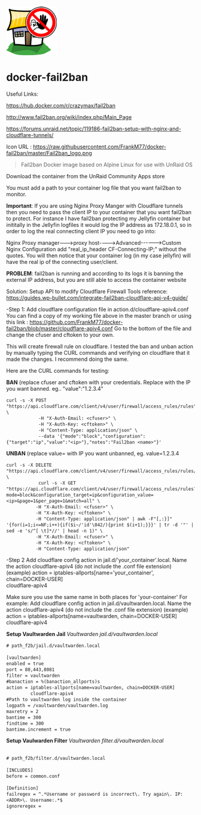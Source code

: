 ![This is an image](https://raw.githubusercontent.com/FrankM77/docker-fail2ban/master/Fail2ban_logo.png)
# docker-fail2ban

Useful Links:

https://hub.docker.com/r/crazymax/fail2ban

http://www.fail2ban.org/wiki/index.php/Main_Page

https://forums.unraid.net/topic/119186-fail2ban-setup-with-nginx-and-cloudflare-tunnels/

Icon URL : https://raw.githubusercontent.com/FrankM77/docker-fail2ban/master/Fail2ban_logo.png

> Fail2ban Docker image based on Alpine Linux for use with UnRaid OS

Download the container from the UnRaid Community Apps store



You must add a path to your container log file that you want fail2ban to monitor. 

**Important**: If you are using Nginx Proxy Manger with Cloudflare tunnels then you need to pass the client IP to your container that you want fail2ban to protect.  For instance I have fail2ban protecting my Jellyfin container but inititally in the Jellyfin logfiles it would log the IP address as 172.18.0.1, so in order to log the real connecting client IP you need to go into:

Nginx Proxy manager--->proxy host---->Advanced------>Custom Nginx Configuration add "real_ip_header CF-Connecting-IP;"  without the quotes. 
You will then notice that your container log (in my case jellyfin) will have the real ip of the connecting user/client.  

**PROBLEM**: fail2ban is running and according to its logs it is banning the external IP address, but you are still able to access the container website

Solution: Setup API to modify Cloudflare Firewall Tools reference: https://guides.wp-bullet.com/integrate-fail2ban-cloudflare-api-v4-guide/

-Step 1:
Add cloudflare configuration file in action.d/cloudflare-apiv4.conf
You can find a copy of my working file above in the master branch or using this link : https://github.com/FrankM77/docker-fail2ban/blob/master/cloudflare-apiv4.conf
Go to the bottom of the file and change the cfuser and cftoken to your own.

This will create firewall rule on cloudflare. I tested the ban and unban action by manually typing the CURL commands and verifying on cloudflare that it made the changes. I recommend doing the same.  

Here are the CURL commands for testing:

**BAN** (replace cfuser and cftoken with your credentials. Replace <IP> with the IP you want banned. eg.. "value":"1.2.3.4"
```
curl -s -X POST "https://api.cloudflare.com/client/v4/user/firewall/access_rules/rules" \
            -H "X-Auth-Email: <cfuser>" \
            -H "X-Auth-Key: <cftoken>" \
            -H "Content-Type: application/json" \
            --data '{"mode":"block","configuration":{"target":"ip","value":"<ip>"},"notes":"Fail2ban <name>"}'
```
  
  **UNBAN** (replace value=<IP> with IP you want unbanned, eg. value=1.2.3.4
  ```
  curl -s -X DELETE "https://api.cloudflare.com/client/v4/user/firewall/access_rules/rules/$( \
              curl -s -X GET "https://api.cloudflare.com/client/v4/user/firewall/access_rules/rules?mode=block&configuration_target=ip&configuration_value=<ip>&page=1&per_page=1&match=all" \
             -H "X-Auth-Email: <cfuser>" \
             -H "X-Auth-Key: <cftoken>" \
             -H "Content-Type: application/json" | awk -F"[,:}]" '{for(i=1;i<=NF;i++){if($i~/'id'\042/){print $(i+1);}}}' | tr -d '"' | sed -e 's/^[ \t]*//' | head -n 1)" \
             -H "X-Auth-Email: <cfuser>" \
             -H "X-Auth-Key: <cftoken>" \
             -H "Content-Type: application/json"
```
                                                                                            
-Step 2 Add cloudflare config action in jail.d/'your_container'.local. Name the action cloudflare-apiv4 (do not include the .conf file extension)
(example) action = iptables-allports[name='your_container', chain=DOCKER-USER]  
                   cloudflare-apiv4
                              
Make sure you use the same name in both places for 'your-container'
For example: 
Add cloudflare config action in jail.d/vaultwarden.local. Name the action cloudflare-apiv4 (do not include the .conf file extension)
(example) action = iptables-allports[name=vaultwarden, chain=DOCKER-USER]  
                   cloudflare-apiv4 

                                                                                            
**Setup Vaultwarden Jail**
*Vaultwarden jail.d/vaultwarden.local*
                                                                                            
```
# path_f2b/jail.d/vaultwarden.local

[vaultwarden]
enabled = true
port = 80,443,8081
filter = vaultwarden
#banaction = %(banaction_allports)s
action = iptables-allports[name=vaultwarden, chain=DOCKER-USER]
         cloudflare-apiv4
#Path to vaultwarden log inside the container
logpath = /vaultwarden/vaultwarden.log
maxretry = 2
bantime = 300
findtime = 300
bantime.increment = true
```  
                                                                                            
**Setup Vaulwarden Filter**
*Vaultwarden filter.d/vaultwarden.local*
                                                                                            
```
                                                                                            
# path_f2b/filter.d/vaultwarden.local

[INCLUDES]
before = common.conf

[Definition]
failregex = ^.*Username or password is incorrect\. Try again\. IP: <ADDR>\. Username:.*$
ignoreregex =
```                                                                                            


